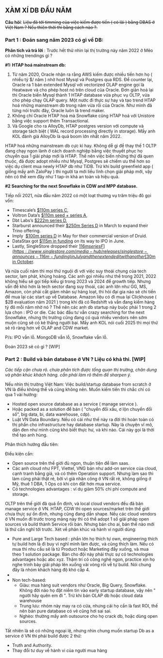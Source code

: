 ## XÀM XÍ DB ĐẦU NĂM 

**Câu hỏi**: ~~Liệu đã tới timming của việc kiếm được tiền ( có lãi ) bằng DBAS ở Việt Nam ? Nếu thiên thời thì bằng cách nào ?.~~

### Part 1 : Đoán sang năm 2023 có gì về DB: 

**Phân tích và trả lời** : 
Trước hết thử nhìn lại thị trường này năm 2022 ở Mẽo có những trendings gì ?

**#1: HTAP hoá mainstream db:**
  
1. Từ năm 2020, Oracle nhận ra rằng AWS kiếm được nhiều tiền hơn họ ( nhiều tỷ $/ năm ) nhờ host Mysql và Postgres qua RDS. Để counter lại, Oracle ra 1 bản extended Mysql với vectorized OLAP engine gọi là Heatwave và cho phép host nó trên cloud của Oracle. Đơn giản hoá lại thì Oracle biến Mysql thành 1 HTAP database vừa phục vụ OLTP, vừa cho phép chạy OLAP query. Một nước đi thực sự hay và tạo trend HTAP hoá những mainstream db trong năm vừa rồi của Oracle. Như mình đã từng nói trước đây, Oracle luôn là trend maker.
2.  Không chỉ Oracle HTAP hoá mà  Snowflake cũng HTAP hoá với Unistore bằng việc support thêm Transactional. 
3. Và Google cho ra AlloyDb, HTAP postgres version với compute và storage tách biệt ( WAL record processing directly in storage). Mấy anh KOL đánh giá AlloyDb là quả boom lớn nhất năm 2022. 

HTAP hoá những mainstream db cực kì hay. Không dễ gì để thay thế 1 OLTP đang chạy ngon lành ở cách doanh nghiệp bằng việc thuyết phục họ chuyển qua 1 giải pháp mới là HTAP. Thế nên việc biến những thứ đã quen thuộc, đã được adopt nhiều như Mysql, Postgres sẽ chiếm ưu thế hơn so việc dụ client mua newly HTAP db như TiDB. Trừ khi build greenfield app ( giống mấy anh ZaloPay ) thì người ta mới liều lĩnh chọn giải pháp mới, vậy nên có thể xem đây như 1 tap-in khá an toàn và hiệu quả. 

**#2 Searching for the next Snowflake in CDW and MPP database.** 

Tiếp nối 2021, nửa đầu năm 2022 có một loạt thương vụ trăm triệu đô gọi vốn:
- Timescale’s [$110m series C](https://www.timescale.com/blog/year-of-the-tiger-110-million-to-build-the-future-of-data-for-developers-worldwide/), 
- Voltron Data’s [$110m seed + series A](https://techcrunch.com/2022/02/17/voltron-data-grabs-110m-to-build-startup-based-on-apache-arrow-project/),
- Dbt Labs’s [$222m series D](https://www.forbes.com/sites/kenrickcai/2022/02/24/dbt-labs-series-d-4-billion-less-than-planned/),
- Starburst announced their [$250m Series D](https://www.starburst.io/blog/starburst-announces-250m-series-d/) in March to expand their Trino offering. 
- Imply  [$100m series D](https://imply.io/blog/imply-raises-100mm-in-series-d-funding/) in May for their commercial version of Druid.
- DataStax got [$115m in funding](https://techcrunch.com/2022/06/15/datastax-proves-its-still-possible-to-raise-nine-figures-at-higher-valuation-in-2022/) on its way to IPO in June. 
- Lastly, SingleStore dropped their [$116m series F](https://www.singlestore.com/media-hub/releases/singlestore-announces-116m-funding) in July and then extended it with another [$30m in October](https://techcrunch.com/2022/10/04/singlestore-raises-30m-more-to-brings-its-database-tech-to-new-customers/).

Và nửa cuối năm thì mọi thứ nguội đi với việc suy thoái chung của tech sector, lạm phát, khủng hoảng. Các anh gọi nhiều như thế trong 2021, 2022 không hiểu sẽ gọi tiếp kiểu gì trong 2023 và 2024 để growth tiếp. Nhưng vấn đề khó hơn là tech sector đang suy thoái, các anh lớn như GG, MS, Amazon, còn phải cắt giảm nhân sự hàng loạt, thì hỏi đại gia nào sẽ chi tiền để mua lại các  start up về Database. Amazon liệu có đi mua lại Clickhouse ( $2B evaluation năm 2021 ) trong khi đã có Redshift và vẫn đang kiếm hàng tỷ đô mỗi năm nhờ nó ? Thế nên các anh db startup này buộc phải 1 trong 2 lựa chọn : IPO or die. Các bác đầu tư vẫn crazy searching for the next Snowflake, nhưng thị trường cũng đang có quá nhiều vendors nên sớm muộn cũng sẽ có kẻ thắng người bại. Mấy anh KOL nói cuối 2025 thì mọi thứ sẽ rõ ràng hơn về OLAP and CDW market. 

P/s: IPO vẫn lỗ. MongoDB vẫn lỗ, Snowflake vẫn lỗ. 

Đoán 2023 sẽ có gì ? [WIP]


### Part 2 : Build và bán database ở VN ? Liệu có khả thi.  [WIP]
*Các tiếp cận chưa rõ. chưa phân tích được tổng quan thị trường, chân dung và phân khúc khách hàng. cần phải làm rõ thêm để sharpen ý.* 

Nếu nhìn thị trường Việt Nam: Việc build/startup database from scratch ở VN là điều không thể và cũng không nên. Muốn kiếm tiền thì chắc chỉ có qua 1 vài hướng: 
- Hosted open source database as a service ( manage service ).
- Hoặc packed as a solution để bán ( "chuyển đổi xấu, ơ lộn chuyển đổi số", big data, bi, data warehouse, cdp). 
- Luật VN Data Boundary. Nếu có cái như thế này ra đời thì hoàn toàn có thị phần cho infrastructure  hay database startup. Này là chuyện vĩ mô, dân đen như mình cũng khó biết thực hư, và khi nào. Cái này gọi là thời thế tạo anh hùng. 

Phân thích hướng đầu tiên:

Điều kiện cần:
- Open source trên thế giới đủ ngon, thuận tiện để làm saas. 
- Các anh cloud như FPT, Viettel, VNG bán như add-on service của cloud, cạnh tranh bằng giá, và có thêm Operation support. Nhưng làm sao thì làm cũng phải thật rẻ, bởi vì giá nhân công ở VN rất rẻ, không giống ở Mỹ, thuê 1 DBA, 1 Ops có khi còn đắt hơn mua service. 
- Có technologies advantages : ví dụ giảm 50% chi phí compute and storage.


OLTP trên thế giời đã quá ổn định, và local cloud vendors đều đã bán manage service ở VN. HTAP, CDW thì open sources/market trên thế giới chưa thực sự ổn định, nhưng cũng đang dần shape. Nếu các cloud vendors ở VN muốn đi trước trong mảng này thì có thể adopt 1 số giải pháp open sources và build thành Service rồi bán. Nhưng bán cho ai, bán thế nào mới là thứ cần nghĩ tới trước.  Xét về phân khúc và hành vi người dùng:
- Pure and Large Tech based : phần lớn họ thích tự own, engineering thích tự build hơn là đi buy vì nghĩ mình làm được, và cũng thích làm.  Nếu có mua thì nhu cầu sẽ là từ Product hoặc Marketing đẩy xuống, và mua theo 1 solution package. Bán cho đội này phải thực sự có technologies advantages hoặc abc xyz. Thậm trí có công nghệ ngon, practice xịn họ nghe trình bày giải pháp lên xuống vài vòng rồi về tự build. Nói chung đây là nhóm khách hàng độ khó cấp 4.
- 
- Non tech-based: 
	- Giàu: mua hàng suit vendors như Oracle, Big Query, Snowflake. Không đời nào họ đặt niềm tin vào early startup database, vậy nên " người hãy quên em đi ". Trừ khi bán OLAP db hoặc cloud data warehouse 
	- Trung lưu: nhóm này may ra có cửa, nhưng cái họ cần là fast ROI, thế nên bán pure database có vẻ cũng hơi sai sai.  
	- Nghèo: thường mấy anh outsource cho họ crack db, hoặc dùng open sources. 

 Tất nhiên là sẽ có những ngoại lệ, nhưng nhìn chung muốn startup Db as a service ở VN thì phải build được 2 thứ:
 - Truth and Authority. 
 - Thay đổi tư duy về hành vi của người mua hàng

